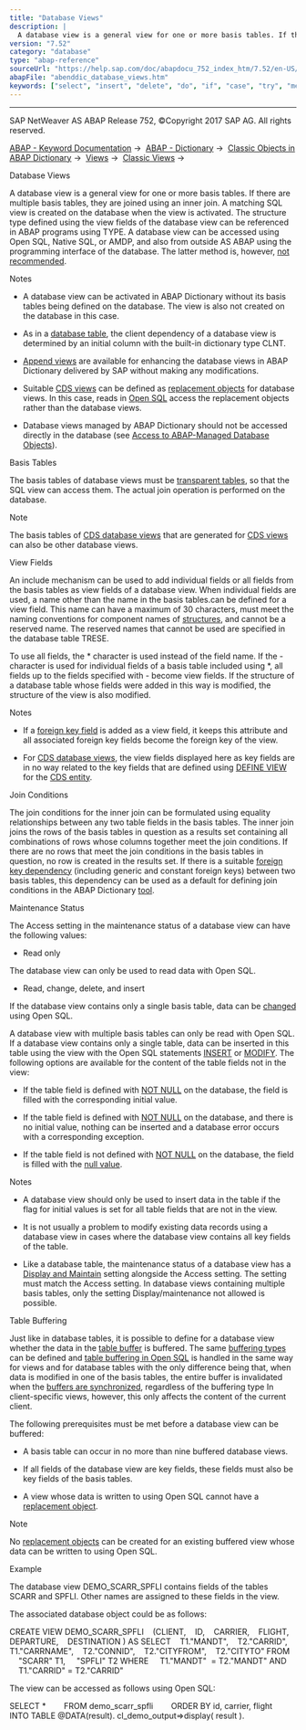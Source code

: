 ```yaml
---
title: "Database Views"
description: |
  A database view is a general view for one or more basis tables. If there are multiple basis tables, they are joined using an inner join. A matching SQL view is created on the database when the view is activated. The structure type defined using the view fields of the database view can be referenced
version: "7.52"
category: "database"
type: "abap-reference"
sourceUrl: "https://help.sap.com/doc/abapdocu_752_index_htm/7.52/en-US/abenddic_database_views.htm"
abapFile: "abenddic_database_views.htm"
keywords: ["select", "insert", "delete", "do", "if", "case", "try", "method", "class", "data", "types", "abenddic", "database", "views"]
---
```


* * *

SAP NetWeaver AS ABAP Release 752, ©Copyright 2017 SAP AG. All rights reserved.

[ABAP - Keyword Documentation](https://help.sap.com/doc/abapdocu_752_index_htm/7.52/en-US/abenabap.htm) →  [ABAP - Dictionary](https://help.sap.com/doc/abapdocu_752_index_htm/7.52/en-US/abenabap_dictionary.htm) →  [Classic Objects in ABAP Dictionary](https://help.sap.com/doc/abapdocu_752_index_htm/7.52/en-US/abenddic_classical_objects.htm) →  [Views](https://help.sap.com/doc/abapdocu_752_index_htm/7.52/en-US/abenddic_views.htm) →  [Classic Views](https://help.sap.com/doc/abapdocu_752_index_htm/7.52/en-US/abenddic_classical_views.htm) → 

Database Views

A database view is a general view for one or more basis tables. If there are multiple basis tables, they are joined using an inner join. A matching SQL view is created on the database when the view is activated. The structure type defined using the view fields of the database view can be referenced in ABAP programs using TYPE. A database view can be accessed using Open SQL, Native SQL, or AMDP, and also from outside AS ABAP using the programming interface of the database. The latter method is, however, [not recommended](https://help.sap.com/doc/abapdocu_752_index_htm/7.52/en-US/abendatabase_access_recomm.htm).

Notes

-   A database view can be activated in ABAP Dictionary without its basis tables being defined on the database. The view is also not created on the database in this case.

-   As in a [database table](https://help.sap.com/doc/abapdocu_752_index_htm/7.52/en-US/abenddic_database_tables_client.htm), the client dependency of a database view is determined by an initial column with the built-in dictionary type CLNT.

-   [Append views](https://help.sap.com/doc/abapdocu_752_index_htm/7.52/en-US/abenddic_append_views.htm) are available for enhancing the database views in ABAP Dictionary delivered by SAP without making any modifications.

-   Suitable [CDS views](https://help.sap.com/doc/abapdocu_752_index_htm/7.52/en-US/abencds_view_glosry.htm "Glossary Entry") can be defined as [replacement objects](https://help.sap.com/doc/abapdocu_752_index_htm/7.52/en-US/abenddic_replacement_objects.htm) for database views. In this case, reads in [Open SQL](https://help.sap.com/doc/abapdocu_752_index_htm/7.52/en-US/abenopen_sql_glosry.htm "Glossary Entry") access the replacement objects rather than the database views.

-   Database views managed by ABAP Dictionary should not be accessed directly in the database (see [Access to ABAP-Managed Database Objects](https://help.sap.com/doc/abapdocu_752_index_htm/7.52/en-US/abendatabase_access_recomm.htm)).

Basis Tables

The basis tables of database views must be [transparent tables](https://help.sap.com/doc/abapdocu_752_index_htm/7.52/en-US/abentransparent_table_glosry.htm "Glossary Entry"), so that the SQL view can access them. The actual join operation is performed on the database.

Note

The basis tables of [CDS database views](https://help.sap.com/doc/abapdocu_752_index_htm/7.52/en-US/abencds_database_view_glosry.htm "Glossary Entry") that are generated for [CDS views](https://help.sap.com/doc/abapdocu_752_index_htm/7.52/en-US/abencds_view_glosry.htm "Glossary Entry") can also be other database views.

View Fields

An include mechanism can be used to add individual fields or all fields from the basis tables as view fields of a database view. When individual fields are used, a name other than the name in the basis tables.can be defined for a view field. This name can have a maximum of 30 characters, must meet the naming conventions for component names of [structures](https://help.sap.com/doc/abapdocu_752_index_htm/7.52/en-US/abenddic_structures.htm), and cannot be a reserved name. The reserved names that cannot be used are specified in the database table TRESE.

To use all fields, the \* character is used instead of the field name. If the \- character is used for individual fields of a basis table included using \*, all fields up to the fields specified with \- become view fields. If the structure of a database table whose fields were added in this way is modified, the structure of the view is also modified.

Notes

-   If a [foreign key field](https://help.sap.com/doc/abapdocu_752_index_htm/7.52/en-US/abenforeign_key_field_glosry.htm "Glossary Entry") is added as a view field, it keeps this attribute and all associated foreign key fields become the foreign key of the view.

-   For [CDS database views](https://help.sap.com/doc/abapdocu_752_index_htm/7.52/en-US/abencds_database_view_glosry.htm "Glossary Entry"), the view fields displayed here as key fields are in no way related to the key fields that are defined using [DEFINE VIEW](https://help.sap.com/doc/abapdocu_752_index_htm/7.52/en-US/abencds_f1_define_view.htm) for the [CDS entity](https://help.sap.com/doc/abapdocu_752_index_htm/7.52/en-US/abencds_entity_glosry.htm "Glossary Entry").

Join Conditions

The join conditions for the inner join can be formulated using equality relationships between any two table fields in the basis tables. The inner join joins the rows of the basis tables in question as a results set containing all combinations of rows whose columns together meet the join conditions. If there are no rows that meet the join conditions in the basis tables in question, no row is created in the results set. If there is a suitable [foreign key dependency](https://help.sap.com/doc/abapdocu_752_index_htm/7.52/en-US/abenddic_database_tables_forkeyrel.htm) (including generic and constant foreign keys) between two basis tables, this dependency can be used as a default for defining join conditions in the ABAP Dictionary [tool](https://help.sap.com/doc/abapdocu_752_index_htm/7.52/en-US/abenddic_tools.htm).

Maintenance Status

The Access setting in the maintenance status of a database view can have the following values:

-   Read only

The database view can only be used to read data with Open SQL.

-   Read, change, delete, and insert

If the database view contains only a single basis table, data can be [changed](https://help.sap.com/doc/abapdocu_752_index_htm/7.52/en-US/abenopen_sql_writing.htm) using Open SQL.

A database view with multiple basis tables can only be read with Open SQL. If a database view contains only a single table, data can be inserted in this table using the view with the Open SQL statements [INSERT](https://help.sap.com/doc/abapdocu_752_index_htm/7.52/en-US/abapinsert_dbtab.htm) or [MODIFY](https://help.sap.com/doc/abapdocu_752_index_htm/7.52/en-US/abapinsert_dbtab.htm). The following options are available for the content of the table fields not in the view:

-   If the table field is defined with [NOT NULL](https://help.sap.com/doc/abapdocu_752_index_htm/7.52/en-US/abenddic_database_tables_init.htm) on the database, the field is filled with the corresponding initial value.

-   If the table field is defined with [NOT NULL](https://help.sap.com/doc/abapdocu_752_index_htm/7.52/en-US/abenddic_database_tables_init.htm) on the database, and there is no initial value, nothing can be inserted and a database error occurs with a corresponding exception.

-   If the table field is not defined with [NOT NULL](https://help.sap.com/doc/abapdocu_752_index_htm/7.52/en-US/abenddic_database_tables_init.htm) on the database, the field is filled with the [null value](https://help.sap.com/doc/abapdocu_752_index_htm/7.52/en-US/abennull_value_glosry.htm "Glossary Entry").

Notes

-   A database view should only be used to insert data in the table if the flag for initial values is set for all table fields that are not in the view.

-   It is not usually a problem to modify existing data records using a database view in cases where the database view contains all key fields of the table.

-   Like a database table, the maintenance status of a database view has a [Display and Maintain](https://help.sap.com/doc/abapdocu_752_index_htm/7.52/en-US/abenddic_database_tables_maint.htm) setting alongside the Access setting. The setting must match the Access setting. In database views containing multiple basis tables, only the setting Display/maintenance not allowed is possible.

Table Buffering

Just like in database tables, it is possible to define for a database view whether the data in the [table buffer](https://help.sap.com/doc/abapdocu_752_index_htm/7.52/en-US/abentable_buffer_glosry.htm "Glossary Entry") is buffered. The same [buffering types](https://help.sap.com/doc/abapdocu_752_index_htm/7.52/en-US/abenddic_database_tables_buffer.htm) can be defined and [table buffering in Open SQL](https://help.sap.com/doc/abapdocu_752_index_htm/7.52/en-US/abensap_puffering.htm) is handled in the same way for views and for database tables with the only difference being that, when data is modified in one of the basis tables, the entire buffer is invalidated when the [buffers are synchronized](https://help.sap.com/doc/abapdocu_752_index_htm/7.52/en-US/abenbuffer_synchro.htm), regardless of the buffering type In client-specific views, however, this only affects the content of the current client.

The following prerequisites must be met before a database view can be buffered:

-   A basis table can occur in no more than nine buffered database views.

-   If all fields of the database view are key fields, these fields must also be key fields of the basis tables.

-   A view whose data is written to using Open SQL cannot have a [replacement object](https://help.sap.com/doc/abapdocu_752_index_htm/7.52/en-US/abenddic_replacement_objects.htm).

Note

No [replacement objects](https://help.sap.com/doc/abapdocu_752_index_htm/7.52/en-US/abenddic_replacement_objects.htm) can be created for an existing buffered view whose data can be written to using Open SQL.

Example

The database view DEMO\_SCARR\_SPFLI contains fields of the tables SCARR and SPFLI. Other names are assigned to these fields in the view.

The associated database object could be as follows:

CREATE VIEW DEMO\_SCARR\_SPFLI
   (CLIENT,
   ID,
   CARRIER,
   FLIGHT,
   DEPARTURE,
   DESTINATION )
AS SELECT
   T1."MANDT",
   T2."CARRID",
   T1."CARRNAME",
   T2."CONNID",
   T2."CITYFROM",
   T2."CITYTO"
FROM
    "SCARR" T1,
    "SPFLI" T2
WHERE
    T1."MANDT"  = T2."MANDT" AND
    T1."CARRID" = T2."CARRID"

The view can be accessed as follows using Open SQL:

SELECT \*
       FROM demo\_scarr\_spfli
       ORDER BY id, carrier, flight
       INTO TABLE @DATA(result).
cl\_demo\_output=>display( result ).